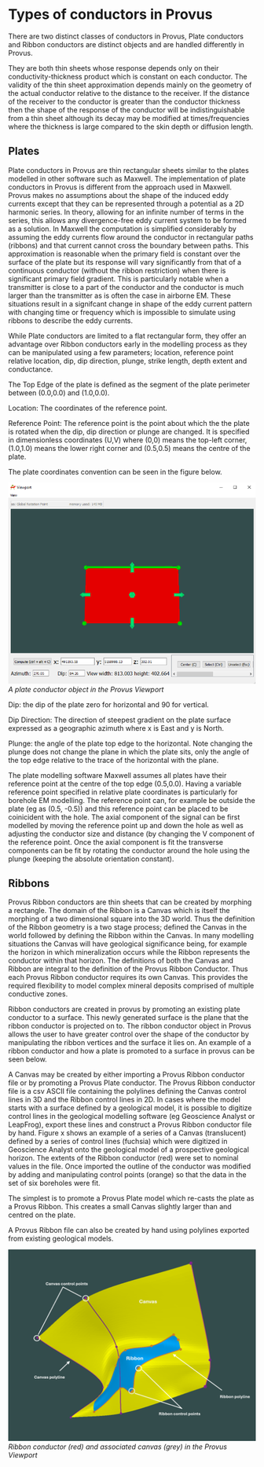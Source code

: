 # Types of conductors in Provus

There are two distinct classes of conductors in Provus, Plate conductors and Ribbon conductors are distinct objects and are handled differently in Provus.

They are both thin sheets whose response depends only on their conductivity-thickness product which is constant on each conductor. The validity of the thin sheet approximation depends mainly on the geometry of the actual conductor relative to the distance to the receiver. If the distance of the receiver to the conductor is greater than the conductor thickness then the shape of the response of the conductor will be indistinguishable from a thin sheet although its decay may be modified at times/frequencies where the thickness is large compared to the skin depth or diffusion length.

## Plates

Plate conductors in Provus are thin rectangular sheets similar to the plates modelled in other software such as Maxwell. The implementation of plate conductors in Provus is different from the approach used in Maxwell. Provus makes no assumptions about the shape of the induced eddy currents except that they can be represented through a potential as a 2D harmonic series. In theory, allowing for an infinite number of terms in the series, this allows any divergence-free eddy current system to be formed as a solution. In Maxwell the computation is simplified considerably by assuming the eddy currents flow around the conductor in rectangular paths (ribbons) and that current cannot cross the boundary between paths. This approximation is reasonable when the primary field is constant over the surface of the plate but its response will vary significantly from that of a continuous conductor (without the ribbon restriction) when there is significant primary field gradient. This is particularly notable when a transmitter is close to a part of the conductor and the conductor is much larger than the transmitter as is often the case in airborne EM. These situations result in a signifcant change in shape of the eddy current pattern with changing time or frequency which is impossible to simulate using ribbons to describe the eddy currents.

While Plate conductors are limited to a flat rectangular form, they offer an advantage over Ribbon conductors early in the modelling process as they can be manipulated using a few parameters; location, reference point relative location, dip, dip direction, plunge, strike length, depth extent and conductance.

The Top Edge of the plate is defined as the segment of the plate perimeter between (0.0,0.0) and (1.0,0.0).

Location: The coordinates of the reference point.

Reference Point: The reference point is the point about which the the plate is rotated when the dip, dip direction or plunge are changed. It is specified in dimensionless coordinates (U,V) where (0,0) means the top-left corner,(1.0,1.0) means the lower right corner and (0.5,0.5) means the centre of the plate.

The plate coordinates convention can be seen in the figure below.

![Basic plate](../images/basicplate.png)
*A plate conductor object in the Provus Viewport*

Dip: the dip of the plate zero for horizontal and 90 for vertical.

Dip Direction: The direction of steepest gradient on the plate surface expressed as a geographic azimuth where x is East and y is North.

Plunge: the angle of the plate top edge to the horizontal. Note changing the plunge does not change the plane in which the plate sits, only the angle of the top edge relative to the trace of the horizontal with the plane.

The plate modelling software Maxwell assumes all plates have their reference point at the centre of the top edge (0.5,0.0). Having a variable reference point specified in relative plate coordinates is particularly for borehole EM modelling. The reference point can, for example be outside the plate (eg as (0.5, -0.5)) and this reference point can be placed to be coinicident with the hole. The axial component of the signal can be first modelled by moving the reference point up and down the hole as well as adjusting the conductor size and distance (by changing the V component of the reference point. Once the axial component is fit the transverse components can be fit by rotating the conductor around the hole using the plunge (keeping the absolute orientation constant).

## Ribbons

Provus Ribbon conductors are thin sheets that can be created by morphing a rectangle. The domain of the Ribbon is a Canvas which is itself the morphing of a two dimensional square into the 3D world. Thus the definition of the Ribbon geometry is a two stage process; defined the Canvas in the world followed by defining the Ribbon within the Canvas. In many modelling situations the Canvas will have geological significance being, for example the horizon in which mineralization occurs while the Ribbon represents the conductor within that horizon. The definitions of both the Canvas and Ribbon are integral to the definition of the Provus Ribbon Conductor. Thus each Provus Ribbon conductor requires its own Canvas. This provides the required flexibility to model complex mineral deposits comprised of multiple conductive zones.

Ribbon conductors are created in provus by promoting an existing plate conductor to a surface. This newly generated surface is the plane that the ribbon conductor is projected on to. The ribbon conductor object in Provus allows the user to have greater control over the shape of the conductor by manipulating the ribbon vertices and the surface it lies on. An example of a ribbon conductor and how a plate is promoted to a surface in provus can be seen below.

A Canvas may be created by either importing a Provus Ribbon conductor file or by promoting a Provus Plate conductor. The Provus Ribbon conductor file is a csv ASCII file containing the polylines defining the Canvas control lines in 3D and the Ribbon control lines in 2D. In cases where the model starts with a surface defined by a geological model, it is possible to digitize control lines in the geological modelling software (eg Geoscience Analyst or LeapFrog), export these lines and construct a Provus Ribbon conductor file by hand. Figure x shows an example of a series of a Canvas (translucent) defined by a series of control lines (fuchsia) which were digitized in Geoscience Analyst onto the geological model of a prospective geological horizon. The extents of the Ribbon conductor (red) were set to nominal values in the file. Once imported the outline of the conductor was modified by adding and manipulating control points (orange) so that the data in the set of six boreholes were fit.

The simplest is to promote a Provus Plate model which re-casts the plate as a Provus Ribbon. This creates a small Canvas slightly larger than and centred on the plate.

A Provus Ribbon file can also be created by hand using polylines exported from existing geological models.

![Basic ribbon](../images/ribbon_label.PNG)
*Ribbon conductor (red) and associated canvas (grey) in the Provus Viewport*
